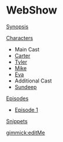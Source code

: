 # WebShow

[Synopsis](index.md)

[Characters]()

  * <span class="dropdown-header">Main Cast</span>
  * [Carter](characters/Carter.md)
  * [Tyler](characters/Tyler.md)
  * [Mike](characters/Mike.md)
  * [Eva](characters/Eva.md)
  * <span class="dropdown-header">Additional Cast</span>
  * [Sundeep](characters/?.md)

[Episodes]()

  * [Episode 1](episodes/episode1/summary.md)
  
[Snippets](randomQuotes.md)

[gimmick:editMe](https://github.com/ProLoser/webshow/edit/gh-pages/)
